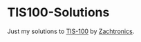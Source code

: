 # TIS100-Solutions

Just my solutions to [TIS-100](https://www.zachtronics.com/tis-100/) by [Zachtronics](https://www.zachtronics.com/).
